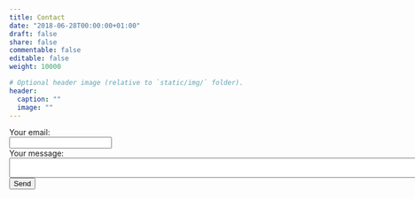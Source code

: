 ```yaml
---
title: Contact
date: "2018-06-28T00:00:00+01:00"
draft: false
share: false
commentable: false
editable: false
weight: 10000

# Optional header image (relative to `static/img/` folder).
header:
  caption: ""
  image: ""
---
```


<form
  action="https://formspree.io/xrgyavgk"
  method="POST"
>
  <label>
    Your email:
<br>
    <input type="text" name="_replyto"  width="200">
  </label>
<br>
  <label>
    Your message:
<br>
    <textarea name="message" cols="100"></textarea>
  </label>
  <!-- your other form fields go here -->
  <button type="submit">Send</button>
</form>